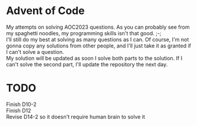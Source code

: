 # Advent of Code
My attempts on solving AOC2023 questions. As you can probably see from my spaghetti noodles, my programming skills isn't that good. ;-;
<br> I'll still do my best at solving as many questions as I can. Of course, I'm not gonna copy any solutions from other people, and I'll just take it as granted if I can't solve a question.
<br> My solution will be updated as soon I solve both parts to the solution. If I can't solve the second part, I'll update the repository the next day.

# TODO
Finish D10-2 <br>
Finish D12 <br>
Revise D14-2 so it doesn't require human brain to solve it <br>
